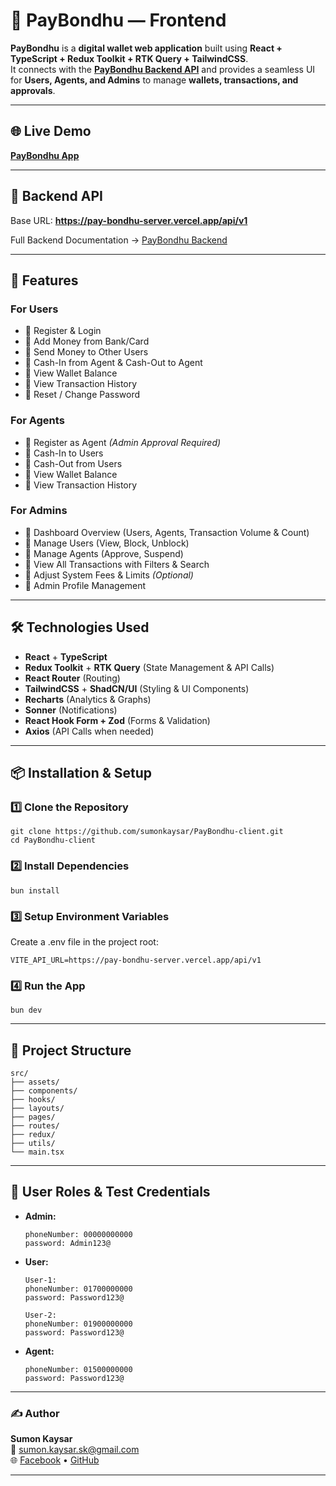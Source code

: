 # 💸 PayBondhu — Frontend

**PayBondhu** is a **digital wallet web application** built using **React + TypeScript + Redux Toolkit + RTK Query + TailwindCSS**.  
It connects with the **[PayBondhu Backend API](https://pay-bondhu-server.vercel.app/api/v1)** and provides a seamless UI for **Users, Agents, and Admins** to manage **wallets, transactions, and approvals**.

---

## 🌐 Live Demo

[**PayBondhu App**](https://pay-bondhu.vercel.app/)

---

## 🔗 Backend API

Base URL: **https://pay-bondhu-server.vercel.app/api/v1**

Full Backend Documentation → [PayBondhu Backend](https://github.com/sumonkaysar/PayBondhu-server)

---

## 🚀 Features

### **For Users**

- 🔹 Register & Login
- 🔹 Add Money from Bank/Card
- 🔹 Send Money to Other Users
- 🔹 Cash-In from Agent & Cash-Out to Agent
- 🔹 View Wallet Balance
- 🔹 View Transaction History
- 🔹 Reset / Change Password

### **For Agents**

- 🔹 Register as Agent _(Admin Approval Required)_
- 🔹 Cash-In to Users
- 🔹 Cash-Out from Users
- 🔹 View Wallet Balance
- 🔹 View Transaction History

### **For Admins**

- 🔹 Dashboard Overview (Users, Agents, Transaction Volume & Count)
- 🔹 Manage Users (View, Block, Unblock)
- 🔹 Manage Agents (Approve, Suspend)
- 🔹 View All Transactions with Filters & Search
- 🔹 Adjust System Fees & Limits _(Optional)_
- 🔹 Admin Profile Management

---

## 🛠️ Technologies Used

- **React** + **TypeScript**
- **Redux Toolkit** + **RTK Query** (State Management & API Calls)
- **React Router** (Routing)
- **TailwindCSS** + **ShadCN/UI** (Styling & UI Components)
- **Recharts** (Analytics & Graphs)
- **Sonner** (Notifications)
- **React Hook Form + Zod** (Forms & Validation)
- **Axios** (API Calls when needed)

---

## 📦 Installation & Setup

### 1️⃣ Clone the Repository

```
git clone https://github.com/sumonkaysar/PayBondhu-client.git
cd PayBondhu-client
```

### 2️⃣ Install Dependencies

```
bun install
```

### 3️⃣ Setup Environment Variables

Create a .env file in the project root:

```
VITE_API_URL=https://pay-bondhu-server.vercel.app/api/v1
```

### 4️⃣ Run the App

```
bun dev
```

---

## 📁 Project Structure

```
src/
├── assets/
├── components/
├── hooks/
├── layouts/
├── pages/
├── routes/
├── redux/
├── utils/
└── main.tsx
```

---

## 🔑 User Roles & Test Credentials

- **Admin:**

  ```
  phoneNumber: 00000000000
  password: Admin123@
  ```

- **User:**

  ```
  User-1:
  phoneNumber: 01700000000
  password: Password123@
  ```

  ```
  User-2:
  phoneNumber: 01900000000
  password: Password123@
  ```

- **Agent:**

  ```
  phoneNumber: 01500000000
  password: Password123@
  ```

---

### ✍️ Author

**Sumon Kaysar** <br>
📧 sumon.kaysar.sk@gmail.com <br>
🌐 [Facebook](https://facebook.com/sumon.kaysar.sk) • [GitHub](https://github.com/sumonkaysar)

---

